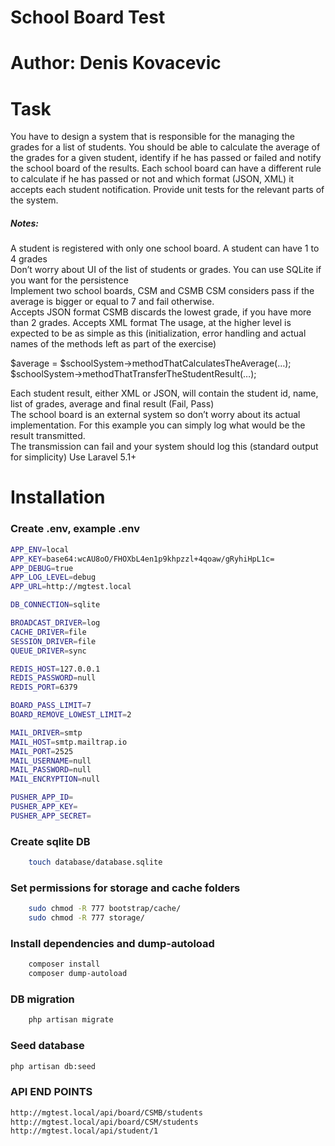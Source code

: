 # School Board Test
# Author: Denis Kovacevic
# Task
You have to design a system that is responsible for the managing the grades for a list of students. 
You should be able to calculate the average of the grades for a given student, identify if he has passed or failed and notify the school board of the results. 
Each school board can have a different rule to calculate if he has passed or not and which format (JSON, XML) it accepts each student notification.
Provide unit tests for the relevant parts of the system.

##### Notes:
A student is registered with only one school board.
A student can have 1 to 4 grades  
Don’t worry about UI of the list of students or grades. 
You can use SQLite if you want for the persistence  
Implement two school boards, CSM and CSMB 
CSM considers pass if the average is bigger or equal to 7 and fail otherwise.  
Accepts JSON format
CSMB discards the lowest grade, if you have more than 2 grades. Accepts XML format
The usage, at the higher level is expected to be as simple as this (initialization, error handling and actual names of the methods left as part of the exercise)

$average = $schoolSystem->methodThatCalculatesTheAverage(…);  
$schoolSystem->methodThatTransferTheStudentResult(…);

Each student result, either XML or JSON, will contain the student id, name, list of grades, average and final result (Fail, Pass)  
The school board is an external system so don’t worry about its actual implementation. For this example you can simply log what would be the result transmitted.  
The transmission can fail and your system should log this (standard output for simplicity)
Use Laravel 5.1+

# Installation
### Create .env, example .env
```sh
APP_ENV=local
APP_KEY=base64:wcAU8oO/FHOXbL4en1p9khpzzl+4qoaw/gRyhiHpL1c=
APP_DEBUG=true
APP_LOG_LEVEL=debug
APP_URL=http://mgtest.local

DB_CONNECTION=sqlite

BROADCAST_DRIVER=log
CACHE_DRIVER=file
SESSION_DRIVER=file
QUEUE_DRIVER=sync

REDIS_HOST=127.0.0.1
REDIS_PASSWORD=null
REDIS_PORT=6379

BOARD_PASS_LIMIT=7
BOARD_REMOVE_LOWEST_LIMIT=2

MAIL_DRIVER=smtp
MAIL_HOST=smtp.mailtrap.io
MAIL_PORT=2525
MAIL_USERNAME=null
MAIL_PASSWORD=null
MAIL_ENCRYPTION=null

PUSHER_APP_ID=
PUSHER_APP_KEY=
PUSHER_APP_SECRET=
```
### Create sqlite DB
```sh
    touch database/database.sqlite
```
### Set permissions for storage and cache folders
```sh
    sudo chmod -R 777 bootstrap/cache/
    sudo chmod -R 777 storage/
```
### Install dependencies and dump-autoload
```sh
    composer install
    composer dump-autoload
```
### DB migration
```sh
    php artisan migrate
```
### Seed database
```sh
php artisan db:seed
```

### API END POINTS
```sh
http://mgtest.local/api/board/CSMB/students
http://mgtest.local/api/board/CSM/students
http://mgtest.local/api/student/1
```